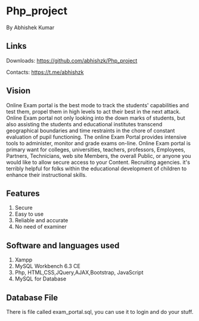 # Php_project
By Abhishek Kumar

## Links
Downloads: https://github.com/abhishzk/Php_project

Contacts: https://t.me/abhishzk

## Vision
Online Exam portal is the best mode to track the students' capabilities and test them, propel them in high levels to act their best in the next attack. Online Exam portal not only looking into the down marks of students, but also assisting the students and educational institutes transcend geographical boundaries and time restraints in the chore of constant evaluation of pupil functioning. The online Exam Portal provides intensive tools to administer, monitor and grade exams on-line. Online Exam portal is primary want for colleges, universities, teachers, professors, Employees, Partners, Technicians, web site Members, the overall Public, or anyone you would like to allow secure access to your Content. Recruiting agencies. it's terribly helpful for folks within the educational development of children to enhance their instructional skills.

## Features
1. Secure
2. Easy to use
3. Reliable and accurate
4. No need of examiner

## Software and languages used
1. Xampp
2. MySQL Workbench 6.3 CE
3. Php, HTML,CSS,JQuery,AJAX,Bootstrap, JavaScript
4. MySQL for Database

## Database File
There is file called exam_portal.sql, you can use it to login and do your stuff.

